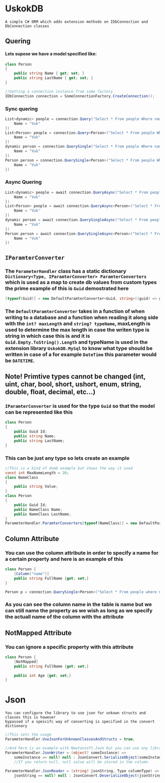 # UskokDB
    A simple C# ORM which adds extension methods on IDbConnection and DbConnection classes
## Quering
#### Lets supose we have a model specified like:
```cs
class Person
{
    public string Name { get; set; }
    public string LastName { get; set; }
}

//Getting a connection instance from some factory
IDbConnection connection = SomeConnectionFactory.CreateConnection();
```
### Sync quering
```cs Sync
List<dynamic> people = connection.Query("Select * From people Where name=@Name", new { 
    Name = "Vuk" 
})
List<Person> people = connection.Query<Person>("Select * From people Where name=@Name", new { 
    Name = "Vuk" 
})
dynamic person = connection.QuerySingle("Select * From people Where name=@Name", new { 
    Name = "Vuk" 
})
Person person = connection.QuerySingle<Person>("Select * From people Where name=@Name", new { 
    Name = "Vuk" 
})
```
### Async Quering
```cs Async
List<dynamic> people = await connection.QueryAsync("Select * From people Where name=@Name", new { 
    Name = "Vuk" 
})
List<Person> people = await connection.QueryAsync<Person>("Select * From people Where name=@Name", new { 
    Name = "Vuk" 
})
dynamic person = await connection.QuerySingleAsync("Select * From people Where name=@Name", new { 
    Name = "Vuk" 
})
Person person = await connection.QuerySingleAsync<Person>("Select * From people Where name=@Name", new { 
    Name = "Vuk" 
})
```
## `IParamterConverter`
### The `ParameterHandler` class has a static dictionary `Dictionary<Type, IParamterConverter> ParamterConverters` which is used as a map to create db values from custom types the prime example of this is `Guid` demostrated here
```cs
[typeof(Guid)] = new DefaultParamterConverter<Guid, string>((guid) => guid.ToString(), Guid.Parse, Guid.Empty.ToString().Length)
```
### The `DefaultParamterConverter` takes in a function of when writing to a database and a function when reading it along side with the `int? maxLength` and `string? typeName`, maxLength is used to determine the max length in case the writen type is string in which case this is and it is `Guid.Empty.ToString().Length` and typeName is used in the extension library `UskokDB.MySql` to know what type should be written in case of a for example `DateTime` this parameter would be `DATETIME`.
## Note! Primtive types cannot be changed (int, uint, char, bool, short, ushort, enum, string, double, float, decimal, etc...)
### `IParamterConverter` is used for the type `Guid` so that the model can be represented like this
```cs
class Person 
{
    public Guid Id;
    public string Name;
    public string LastName;
}
```
### This can be just any type so lets create an example
```cs
//This is a kind of dumb example but shows the way it used
const int MaxNameLength = 20;
class NameClass
{
    public string Value; 
}
class Person 
{
    public Guid Id;
    public NameClass Name;
    public NameClass LastName;
}
ParameterHandler.ParamterConverters[typeof(NameClass)] = new DefaultParamterConverter<NameClass, string>(nameClass => nameClass.Value, (str) => new NameClass { Value = str }, MaxNameLength)
```
## Column Attribute
### You can use the column attribute in order to specify a name for a certain property and here is an example of this
```cs
class Person {
    [Column("name")]
    public string FullName {get; set;}
}

Person p = connection.QuerySingle<Person>("Select * From people where name='Somename'")
```
### As you can see the column name in the table is name but we can still name the property as we wish as long as we specify the actuall name of the column with the attribute

## NotMapped Attribute
### You can ignore a specific property with this attribute
```cs
class Person {
    [NotMapped]
    public string FullName {get; set;}
    
    public int Age {get; set;}
}
```

# Json
    You can configure the library to use json for unkown structs and classes this is however 
    bypassed if a speicifc way of converting is specified in the convert dictionary

```csharp
//This sets the usage
ParameterHandler.UseJsonForUnknownClassesAndStructs = true;

//And here is an example with Newtonsoft.Json but you can use any library as you wish
ParameterHandler.JsonWriter = (object? someInstance) => 
    someInstance == null? null : JsonConvert.SerializeObject(someInstance);
    //If you return null, null value will be stored in the column
    
ParameterHandler.JsonReader = (string? jsonString, Type columnType) =>
    jsonString == null? null : JsonConvert.DeserializeObject(jsonString, columnType);
```
